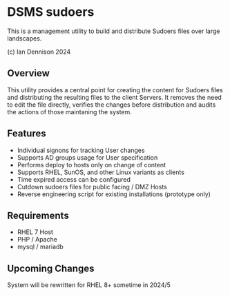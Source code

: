 DSMS sudoers
===============

This is a management utility to build and distribute Sudoers files over large landscapes.

(c) Ian Dennison 2024

Overview
-------------
This utility provides a central point for creating the content for Sudoers files and distributing the resulting files to the client Servers.
It removes the need to edit the file directly, verifies the changes before distribution and audits the actions of those maintaning the system.

Features
-------------
* Individual signons for tracking User changes
* Supports AD groups usage for User specification
* Performs deploy to hosts only on change of content
* Supports RHEL, SunOS, and other Linux variants as clients
* Time expired access can be configured
* Cutdown sudoers files for public facing / DMZ Hosts
* Reverse engineering script for existing installations (prototype only)

Requirements
-------------
* RHEL 7 Host
* PHP / Apache
* mysql / mariadb

Upcoming Changes
----------------
System will be rewritten for RHEL 8+ sometime in 2024/5

